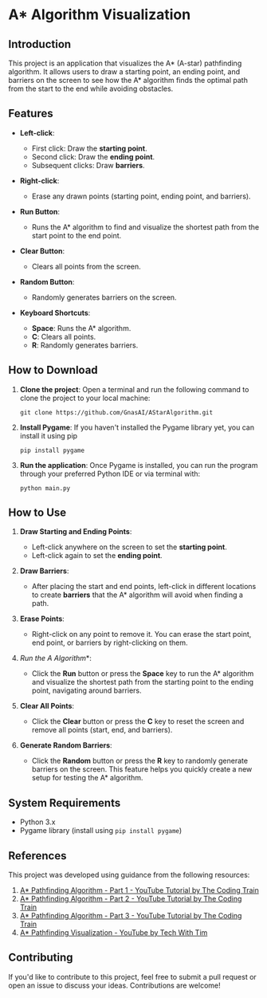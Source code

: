 # A* Algorithm Visualization

## Introduction

This project is an application that visualizes the A* (A-star) pathfinding algorithm. It allows users to draw a starting point, an ending point, and barriers on the screen to see how the A* algorithm finds the optimal path from the start to the end while avoiding obstacles.

## Features

- **Left-click**:
  - First click: Draw the **starting point**.
  - Second click: Draw the **ending point**.
  - Subsequent clicks: Draw **barriers**.
  
- **Right-click**:
  - Erase any drawn points (starting point, ending point, and barriers).

- **Run Button**:
  - Runs the A* algorithm to find and visualize the shortest path from the start point to the end point.

- **Clear Button**:
  - Clears all points from the screen.

- **Random Button**:
  - Randomly generates barriers on the screen.

- **Keyboard Shortcuts**:
  - **Space**: Runs the A* algorithm.
  - **C**: Clears all points.
  - **R**: Randomly generates barriers.

## How to Download

1. **Clone the project**:
   Open a terminal and run the following command to clone the project to your local machine:
   ```
   git clone https://github.com/GnasAI/AStarAlgorithm.git
   ```
2. **Install Pygame**:  If you haven't installed the Pygame library yet, you can install it using pip
   ```   
   pip install pygame
   ```
3. **Run the application**: Once Pygame is installed, you can run the program through your preferred Python IDE or via terminal with:
   ```   
   python main.py
   ```
## How to Use

1. **Draw Starting and Ending Points**:
   - Left-click anywhere on the screen to set the **starting point**.
   - Left-click again to set the **ending point**.

2. **Draw Barriers**:
   - After placing the start and end points, left-click in different locations to create **barriers** that the A* algorithm will avoid when finding a path.

3. **Erase Points**:
   - Right-click on any point to remove it. You can erase the start point, end point, or barriers by right-clicking on them.

4. **Run the A* Algorithm**:
   - Click the **Run** button or press the **Space** key to run the A* algorithm and visualize the shortest path from the starting point to the ending point, navigating around barriers.

5. **Clear All Points**:
   - Click the **Clear** button or press the **C** key to reset the screen and remove all points (start, end, and barriers).

6. **Generate Random Barriers**:
   - Click the **Random** button or press the **R** key to randomly generate barriers on the screen. This feature helps you quickly create a new setup for testing the A* algorithm.

## System Requirements

- Python 3.x
- Pygame library (install using `pip install pygame`)

## References

This project was developed using guidance from the following resources:

1. [A* Pathfinding Algorithm - Part 1 - YouTube Tutorial by The Coding Train](https://youtu.be/aKYlikFAV4k?si=eol2ASkZBoetJJBH)
2. [A* Pathfinding Algorithm - Part 2 - YouTube Tutorial by The Coding Train](https://youtu.be/EaZxUCWAjb0?si=wr77i5ijkH3bh1rK)
3. [A* Pathfinding Algorithm - Part 3 - YouTube Tutorial by The Coding Train](https://youtu.be/jwRT4PCT6RU?si=P6D-5pDJ_7z-MWBx)
4. [A* Pathfinding Visualization - YouTube by Tech With Tim](https://youtu.be/JtiK0DOeI4A?si=7Bn3IsnwOfhNFKKR)

## Contributing

If you'd like to contribute to this project, feel free to submit a pull request or open an issue to discuss your ideas. Contributions are welcome!




